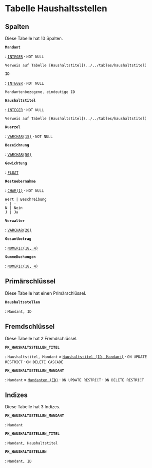 # Tabelle **Haushaltsstellen**

## Spalten

Diese Tabelle hat 10 Spalten.

**`Mandant`**

:   [`INTEGER`](https://firebirdsql.org/file/documentation/html/en/refdocs/fblangref40/firebird-40-language-reference.html#fblangref40-datatypes-inttypes) · `NOT NULL`

    Verweis auf Tabelle [Haushaltstitel](../../tables/haushaltstitel)

**`ID`**

:   [`INTEGER`](https://firebirdsql.org/file/documentation/html/en/refdocs/fblangref40/firebird-40-language-reference.html#fblangref40-datatypes-inttypes) · `NOT NULL`

    Mandantenbezogene, eindeutige ID

**`Haushaltstitel`**

:   [`INTEGER`](https://firebirdsql.org/file/documentation/html/en/refdocs/fblangref40/firebird-40-language-reference.html#fblangref40-datatypes-inttypes) · `NOT NULL`

    Verweis auf Tabelle [Haushaltstitel](../../tables/haushaltstitel)

**`Kuerzel`**

:   [`VARCHAR(15)`](https://firebirdsql.org/file/documentation/html/en/refdocs/fblangref40/firebird-40-language-reference.html#fblangref40-datatypes-chartypes) · `NOT NULL`

**`Bezeichnung`**

:   [`VARCHAR(50)`](https://firebirdsql.org/file/documentation/html/en/refdocs/fblangref40/firebird-40-language-reference.html#fblangref40-datatypes-chartypes)

**`Gewichtung`**

:   [`FLOAT`](https://firebirdsql.org/file/documentation/html/en/refdocs/fblangref40/firebird-40-language-reference.html#fblangref40-datatypes-floattypes)

**`Restuebernahme`**

:   [`CHAR(1)`](https://firebirdsql.org/file/documentation/html/en/refdocs/fblangref40/firebird-40-language-reference.html#fblangref40-datatypes-chartypes) · `NOT NULL`

    Wert | Beschreibung
    - | -
    N | Nein
    J | Ja

**`Verwalter`**

:   [`VARCHAR(20)`](https://firebirdsql.org/file/documentation/html/en/refdocs/fblangref40/firebird-40-language-reference.html#fblangref40-datatypes-chartypes)

**`Gesamtbetrag`**

:   [`NUMERIC(18, 4)`](https://firebirdsql.org/file/documentation/html/en/refdocs/fblangref40/firebird-40-language-reference.html#fblangref40-datatypes-fixedtypes)

**`SummeBuchungen`**

:   [`NUMERIC(18, 4)`](https://firebirdsql.org/file/documentation/html/en/refdocs/fblangref40/firebird-40-language-reference.html#fblangref40-datatypes-fixedtypes)

## Primärschlüssel

Diese Tabelle hat einen Primärschlüssel.

**`Haushaltsstellen`**

:   `Mandant, ID`

## Fremdschlüssel

Diese Tabelle hat 2 Fremdschlüssel.

**`FK_HAUSHALTSSTELLEN_TITEL`**

:   `Haushaltstitel, Mandant` » [`Haushaltstitel (ID, Mandant)`](../../tables/haushaltstitel) · `ON UPDATE RESTRICT` · `ON DELETE CASCADE`

**`FK_HAUSHALTSSTELLEN_MANDANT`**

:   `Mandant` » [`Mandanten (ID)`](../../tables/mandanten) · `ON UPDATE RESTRICT` · `ON DELETE RESTRICT`

## Indizes

Diese Tabelle hat 3 Indizes.

**`FK_HAUSHALTSSTELLEN_MANDANT`**

:   `Mandant`

**`FK_HAUSHALTSSTELLEN_TITEL`**

:   `Mandant, Haushaltstitel`

**`PK_HAUSHALTSSTELLEN`**

:   `Mandant, ID`
